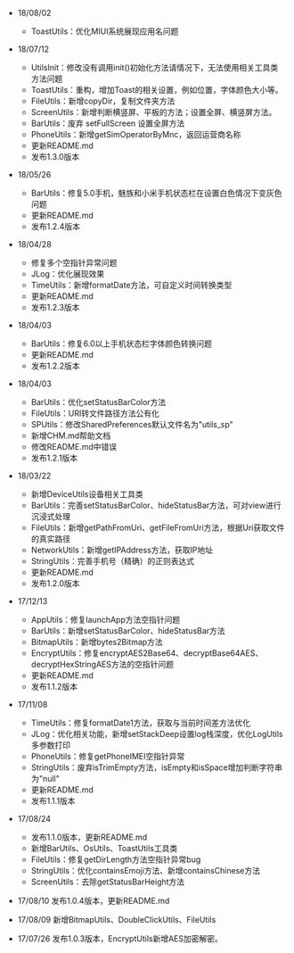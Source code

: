 * 18/08/02

    * ToastUtils：优化MIUI系统展现应用名问题

* 18/07/12

    * UtilsInit：修改没有调用init()初始化方法请情况下，无法使用相关工具类方法问题
    * ToastUtils：重构，增加Toast的相关设置，例如位置，字体颜色大小等。
    * FileUtils：新增copyDir，复制文件夹方法
    * ScreenUtils：新增判断横竖屏、平板的方法；设置全屏、横竖屏方法。
    * BarUtils：废弃 setFullScreen 设置全屏方法
    * PhoneUtils：新增getSimOperatorByMnc，返回运营商名称
    * 更新README.md
    * 发布1.3.0版本

* 18/05/26

    * BarUtils：修复5.0手机，魅族和小米手机状态栏在设置白色情况下变灰色问题
    * 更新README.md
    * 发布1.2.4版本

* 18/04/28

    * 修复多个空指针异常问题
    * JLog：优化展现效果
    * TimeUtils：新增formatDate方法，可自定义时间转换类型
    * 更新README.md
    * 发布1.2.3版本

* 18/04/03

    * BarUtils：修复6.0以上手机状态栏字体颜色转换问题
    * 更新README.md
    * 发布1.2.2版本

* 18/04/03

    * BarUtils：优化setStatusBarColor方法
    * FileUtils：URI转文件路径方法公有化
    * SPUtils：修改SharedPreferences默认文件名为"utils_sp"
    * 新增CHM.md帮助文档
    * 修改README.md中错误
    * 发布1.2.1版本

* 18/03/22

    * 新增DeviceUtils设备相关工具类
    * BarUtils：完善setStatusBarColor、hideStatusBar方法，可对view进行沉浸式处理
    * FileUtils：新增getPathFromUri、getFileFromUri方法，根据Uri获取文件的真实路径
    * NetworkUtils：新增getIPAddress方法，获取IP地址
    * StringUtils：完善手机号（精确）的正则表达式
    * 更新README.md
    * 发布1.2.0版本

* 17/12/13

    * AppUtils：修复launchApp方法空指针问题
    * BarUtils：新增setStatusBarColor、hideStatusBar方法
    * BitmapUtils：新增bytes2Bitmap方法
    * EncryptUtils：修复encryptAES2Base64、decryptBase64AES、decryptHexStringAES方法的空指针问题
    * 更新README.md
    * 发布1.1.2版本

* 17/11/08

    * TimeUtils：修复formatDate1方法，获取与当前时间差方法优化
    * JLog：优化相关功能，新增setStackDeep设置log栈深度，优化LogUtils多参数打印
    * PhoneUtils：修复getPhoneIMEI空指针异常
    * StringUtils：废弃isTrimEmpty方法，isEmpty和isSpace增加判断字符串为"null"
    * 更新README.md
    * 发布1.1.1版本

* 17/08/24

    * 发布1.1.0版本，更新README.md
    * 新增BarUtils、OsUtils、ToastUtils工具类
    * FileUtils：修复getDirLength方法空指针异常bug
    * StringUtils：优化containsEmoji方法、新增containsChinese方法
    * ScreenUtils：去除getStatusBarHeight方法

* 17/08/10 发布1.0.4版本，更新README.md
* 17/08/09 新增BitmapUtils、DoubleClickUtils、FileUtils
* 17/07/26 发布1.0.3版本，EncryptUtils新增AES加密解密。